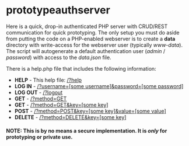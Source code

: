 prototypeauthserver
=======
Here is a quick, drop-in authenticated PHP server with CRUD/REST communication for quick prototyping. The only setup you must do aside from putting the code on a PHP-enabled webserver is to create a **data** directory with write-access for the webserver user (typically *www-data*). The script will autogenerate a default authentication user (*admin* / *password*) with access to the *data.json* file.

There is a help.php file that includes the following information:
 * **HELP** - This help file: [/?help](/?help)
 * **LOG IN** - [/?username=[some username]&password=[some password]](/?username=admin&password=password")
 * **LOG OUT** - [/?logout](/?logout)
 * **GET** - [/?method=GET](/?method=get)
 * **GET** - [/?method=GET&key=[some key]](/?method=get&key=key)
 * **POST** - [/?method=POST&key=[some key]&value=[some value]](/?method=post&key=key&value=value)
 * **DELETE** - [/?method=DELETE&key=[some key]](/?method=delete&key=key)

#### NOTE: This is by no means a secure implementation. It is *only* for prototyping or private use.
